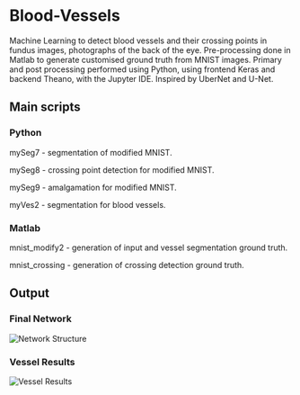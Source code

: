 # Blood-Vessels

Machine Learning to detect blood vessels and their crossing points in fundus images, photographs of the back of the eye. Pre-processing done in Matlab to generate customised ground truth from MNIST images. Primary and post processing performed using Python, using frontend Keras and backend Theano, with the Jupyter IDE. Inspired by UberNet and U-Net.


## Main scripts
### Python
mySeg7 - segmentation of modified MNIST.

mySeg8 - crossing point detection for modified MNIST.

mySeg9 - amalgamation for modified MNIST.

myVes2 - segmentation for blood vessels.


### Matlab
mnist_modify2 - generation of input and vessel segmentation ground truth.

mnist_crossing - generation of crossing detection ground truth.

## Output


### Final Network
![Network Structure](https://github.com/Sadhira/Blood-Vessels/blob/master/Network%20Structure.png)

### Vessel Results
![Vessel Results](https://github.com/Sadhira/Blood-Vessels/blob/master/Vessel%20Results.png)

